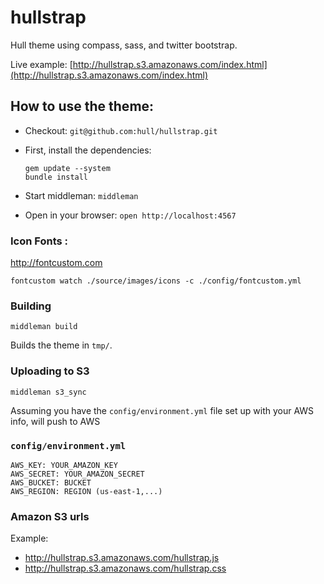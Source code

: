 # hullstrap

Hull theme using compass, sass, and twitter bootstrap.

Live example: [http://hullstrap.s3.amazonaws.com/index.html](http://hullstrap.s3.amazonaws.com/index.html)

## How to use the theme:

* Checkout: ``git@github.com:hull/hullstrap.git``

* First, install the dependencies:

  ```
  gem update --system
  bundle install
  ```

* Start middleman: ``middleman``
* Open in your browser: ``open http://localhost:4567``


### Icon Fonts :

http://fontcustom.com

    fontcustom watch ./source/images/icons -c ./config/fontcustom.yml

### Building

    middleman build

Builds the theme in `tmp/`.

### Uploading to S3

    middleman s3_sync

Assuming you have the `config/environment.yml` file set up with your AWS info,
will push to AWS

### `config/environment.yml`

    AWS_KEY: YOUR_AMAZON_KEY
    AWS_SECRET: YOUR_AMAZON_SECRET
    AWS_BUCKET: BUCKET
    AWS_REGION: REGION (us-east-1,...)

### Amazon S3 urls

Example: 

* http://hullstrap.s3.amazonaws.com/hullstrap.js
* http://hullstrap.s3.amazonaws.com/hullstrap.css
